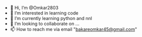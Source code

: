 - 👋 Hi, I’m @Omkar2803
- 👀 I’m interested in learning code
- 🌱 I’m currently learning python and nnl
- 💞️ I’m looking to collaborate on ...
- 📫 How to reach me via email "bakareomkar45@gmail.com"

<!---
Omkar2803/Omkar2803 is a ✨ special ✨ repository because its `README.md` (this file) appears on your GitHub profile.
You can click the Preview link to take a look at your changes.
--->
